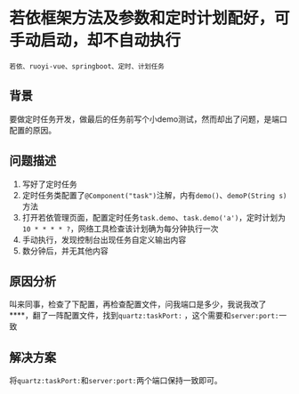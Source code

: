 # 若依框架方法及参数和定时计划配好，可手动启动，却不自动执行

    若依、ruoyi-vue、springboot、定时、计划任务

## 背景

要做定时任务开发，做最后的任务前写个小demo测试，然而却出了问题，是端口配置的原因。

## 问题描述

1. 写好了定时任务
2. 定时任务类配置了`@Component("task")`注解，内有`demo()`、`demoP(String s)`方法
3. 打开若依管理页面，配置定时任务`task.demo`、`task.demo('a')`，定时计划为`10 * * * * ?`，网络工具检查该计划确为每分钟执行一次
4. 手动执行，发现控制台出现任务自定义输出内容
5. 数分钟后，并无其他内容

## 原因分析

叫来同事，检查了下配置，再检查配置文件，问我端口是多少，我说我改了****，翻了一阵配置文件，找到`quartz:taskPort:`
，这个需要和`server:port:`一致

## 解决方案

将`quartz:taskPort:`和`server:port:`两个端口保持一致即可。
